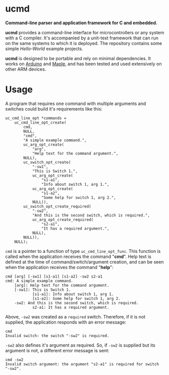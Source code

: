 ucmd
========
**Command-line parser and application framework for C and embedded.**

**ucmd** provides a command-line interface for microcontrollers or any system with a C compiler. It's accompanied by a unit-test framework that can run on the same systems to which it is deployed. The repository contains some simple *Hello-World* example projects.

**ucmd** is designed to be portable and rely on minimal dependencies. It works on [Arduino](http://www.arduino.cc/) and [Maple](http://leaflabs.com/), and has been tested and used extensively on other ARM devices.

Usage
========

A program that requires one command with multiple arguments and switches could build it's requirements like this:

    uc_cmd_line_opt *commands = 
        uc_cmd_line_opt_create(
            cmd,
            NULL,
            "cmd",
            "A simple example command.",
            uc_arg_opt_create(
                "arg",
                "Help text for the command argument.",
            NULL),
            uc_switch_opt_create(
                "-sw1",
                "This is Switch 1.",
                uc_arg_opt_create(
                    "s1-a1",
                    "Info about switch 1, arg 1.",
                uc_arg_opt_create(
                    "s1-a2",
                    "Some help for switch 1, arg 2.",
                NULL)),
            uc_switch_opt_create_required(
                "-sw2",
                "And this is the second switch, which is required.",
                uc_arg_opt_create_required(
                    "s2-a1",
                    "It has a required argument.",
                NULL),
            NULL)),
        NULL);

`cmd` is a pointer to a function of type `uc_cmd_line_opt_func`. This function is called when the application receives the command "**cmd**". Help text is defined at the time of command/switch/argument creation, and can be seen when the application receives the command "**help**":

    cmd [arg] [-sw1] [s1-a1] [s1-a2] -sw2 s2-a1
    cmd: A simple example command.
        [arg]: Help text for the command argument.
        [-sw1]: This is Switch 1.
                [s1-a1]: Info about switch 1, arg 1.
                [s1-a2]: Some help for switch 1, arg 2.
        -sw2: And this is the second switch, which is required.
                s2-a1: It has a required argument.

Above, `-sw2` was created as a `required` switch. Therefore, if it is not supplied, the application responds with an error message:

    cmd
    Invalid switch: the switch "-sw2" is required.
    
`-sw2` also defines it's argument as required. So, if `-sw2` is supplied but its argument is not, a different error message is sent:

    cmd -sw2
    Invalid switch argument: the argument "s2-a1" is required for switch "-sw2".
